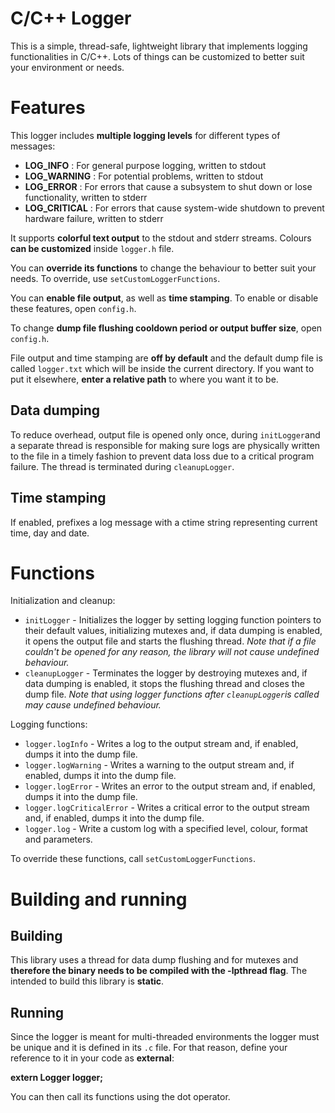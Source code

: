 ﻿# C/C++ Logger

This is a simple, thread-safe, lightweight library that implements logging functionalities in C/C++. Lots of things can be customized to better suit your environment or needs.

# Features
This logger includes **multiple logging levels** for different types of messages:
* **LOG_INFO** : For general purpose logging, written to stdout
* **LOG_WARNING** : For potential problems, written to stdout
* **LOG_ERROR** : For errors that cause a subsystem to shut down or lose functionality, written to stderr
* **LOG_CRITICAL** : For errors that cause system-wide shutdown to prevent hardware failure, written to stderr

It supports **colorful text output** to the stdout and stderr streams. Colours **can be customized** inside `logger.h` file.

You can **override its functions** to change the behaviour to better suit your needs. To override, use `setCustomLoggerFunctions`.

You can **enable file output**, as well as **time stamping**. To enable or disable these features, open `config.h`.

To change **dump file flushing cooldown period or output buffer size**, open `config.h`.
 
File output and time stamping are **off by default** and the default dump file is called `logger.txt` which will be inside the current directory. If you want to put it elsewhere, **enter a relative path** to where you want it to be.





## Data dumping

To reduce overhead, output file is opened only once, during `initLogger`and a separate thread is responsible for making sure logs are physically written to the file in a timely fashion to prevent data loss due to a critical program failure. The thread is terminated during `cleanupLogger`.

## Time stamping

If enabled, prefixes a log message with a ctime string representing current time, day and date.

# Functions
Initialization and cleanup:
* `initLogger` - Initializes the logger by setting logging function pointers to their default values, initializing mutexes and, if data dumping is enabled, it opens the output file and starts the flushing thread. *Note that if a file couldn't be opened for any reason, the library will not cause undefined behaviour.*
* `cleanupLogger` - Terminates the logger by destroying mutexes and, if data dumping is enabled, it stops the flushing thread and closes the dump file. *Note that using logger functions after `cleanupLogger`is called may cause undefined behaviour.*

Logging functions:
* `logger.logInfo` - Writes a log to the output stream and, if enabled, dumps it into the dump file.
* `logger.logWarning` - Writes a warning to the output stream and, if enabled, dumps it into the dump file.
* `logger.logError` - Writes an error to the output stream and, if enabled, dumps it into the dump file.
* `logger.logCriticalError` - Writes a critical error to the output stream and, if enabled, dumps it into the dump file.
* `logger.log` - Write a custom log with a specified level, colour, format and parameters.

To override these functions, call `setCustomLoggerFunctions`.


# Building and running
## Building
This library uses a thread for data dump flushing and for mutexes and **therefore the binary needs to be compiled with the -lpthread flag**. The intended to build this library is **static**.

## Running
Since the logger is meant for multi-threaded environments the logger must be unique and it is defined in its `.c` file. For that reason, define your reference to it in your code as **external**:

**extern Logger logger;**

You can then call its functions using the dot operator.